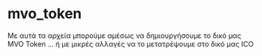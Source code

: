 # mvo_token
Με αυτά τα αρχεία μπορούμε αμέσως να δημιουργήσουμε το δικό μας MVO Token ... ή με μικρές αλλαγές να το μετατρέψουμε στο δικό μας ICO
